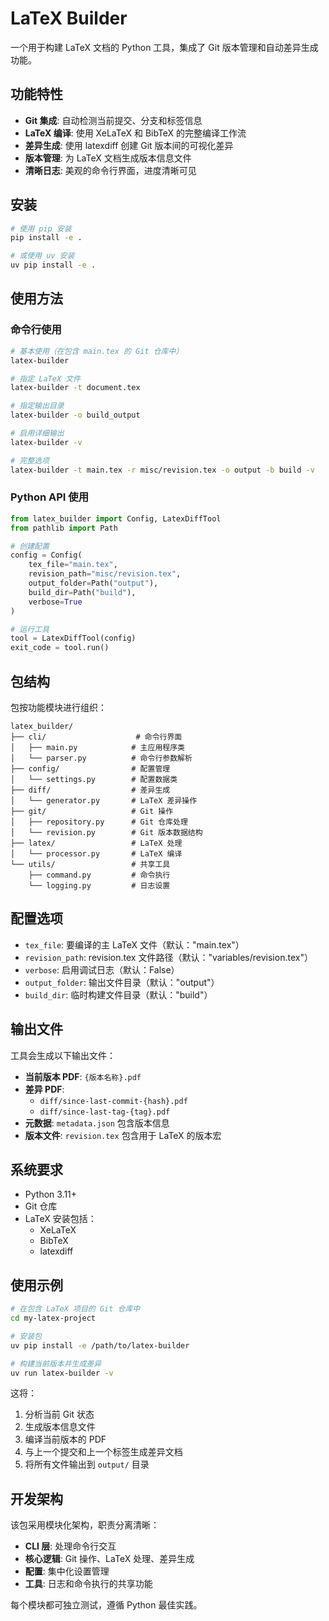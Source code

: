 # LaTeX Builder

一个用于构建 LaTeX 文档的 Python 工具，集成了 Git 版本管理和自动差异生成功能。

## 功能特性

- **Git 集成**: 自动检测当前提交、分支和标签信息
- **LaTeX 编译**: 使用 XeLaTeX 和 BibTeX 的完整编译工作流
- **差异生成**: 使用 latexdiff 创建 Git 版本间的可视化差异
- **版本管理**: 为 LaTeX 文档生成版本信息文件
- **清晰日志**: 美观的命令行界面，进度清晰可见

## 安装

```bash
# 使用 pip 安装
pip install -e .

# 或使用 uv 安装
uv pip install -e .
```

## 使用方法

### 命令行使用

```bash
# 基本使用（在包含 main.tex 的 Git 仓库中）
latex-builder

# 指定 LaTeX 文件
latex-builder -t document.tex

# 指定输出目录
latex-builder -o build_output

# 启用详细输出
latex-builder -v

# 完整选项
latex-builder -t main.tex -r misc/revision.tex -o output -b build -v
```

### Python API 使用

```python
from latex_builder import Config, LatexDiffTool
from pathlib import Path

# 创建配置
config = Config(
    tex_file="main.tex",
    revision_path="misc/revision.tex",
    output_folder=Path("output"),
    build_dir=Path("build"),
    verbose=True
)

# 运行工具
tool = LatexDiffTool(config)
exit_code = tool.run()
```

## 包结构

包按功能模块进行组织：

```
latex_builder/
├── cli/                    # 命令行界面
│   ├── main.py            # 主应用程序类
│   └── parser.py          # 命令行参数解析
├── config/                # 配置管理
│   └── settings.py        # 配置数据类
├── diff/                  # 差异生成
│   └── generator.py       # LaTeX 差异操作
├── git/                   # Git 操作
│   ├── repository.py      # Git 仓库处理
│   └── revision.py        # Git 版本数据结构
├── latex/                 # LaTeX 处理
│   └── processor.py       # LaTeX 编译
└── utils/                 # 共享工具
    ├── command.py         # 命令执行
    └── logging.py         # 日志设置
```

## 配置选项

- `tex_file`: 要编译的主 LaTeX 文件（默认："main.tex"）
- `revision_path`: revision.tex 文件路径（默认："variables/revision.tex"）
- `verbose`: 启用调试日志（默认：False）
- `output_folder`: 输出文件目录（默认："output"）
- `build_dir`: 临时构建文件目录（默认："build"）

## 输出文件

工具会生成以下输出文件：

- **当前版本 PDF**: `{版本名称}.pdf`
- **差异 PDF**: 
  - `diff/since-last-commit-{hash}.pdf`
  - `diff/since-last-tag-{tag}.pdf`
- **元数据**: `metadata.json` 包含版本信息
- **版本文件**: `revision.tex` 包含用于 LaTeX 的版本宏

## 系统要求

- Python 3.11+
- Git 仓库
- LaTeX 安装包括：
  - XeLaTeX
  - BibTeX
  - latexdiff

## 使用示例

```bash
# 在包含 LaTeX 项目的 Git 仓库中
cd my-latex-project

# 安装包
uv pip install -e /path/to/latex-builder

# 构建当前版本并生成差异
uv run latex-builder -v
```

这将：
1. 分析当前 Git 状态
2. 生成版本信息文件
3. 编译当前版本的 PDF
4. 与上一个提交和上一个标签生成差异文档
5. 将所有文件输出到 `output/` 目录

## 开发架构

该包采用模块化架构，职责分离清晰：

- **CLI 层**: 处理命令行交互
- **核心逻辑**: Git 操作、LaTeX 处理、差异生成
- **配置**: 集中化设置管理
- **工具**: 日志和命令执行的共享功能

每个模块都可独立测试，遵循 Python 最佳实践。
